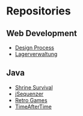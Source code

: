 # Repositories
## Web Development
* [Design Process]()
* [Lagerverwaltung]()

## Java
* [Shrine Survival](https://github.com/shuffle-coding/ShrineSurvival)
* [jSequenzer]()
* [Retro Games](https://github.com/Pardussoft/SpieleBox)
* [TimeAfterTime](https://gitlab.com/samuel.hintersteiner/PriorLife)